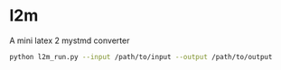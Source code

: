 # l2m
A mini latex 2 mystmd converter


```bash
python l2m_run.py --input /path/to/input --output /path/to/output
```
